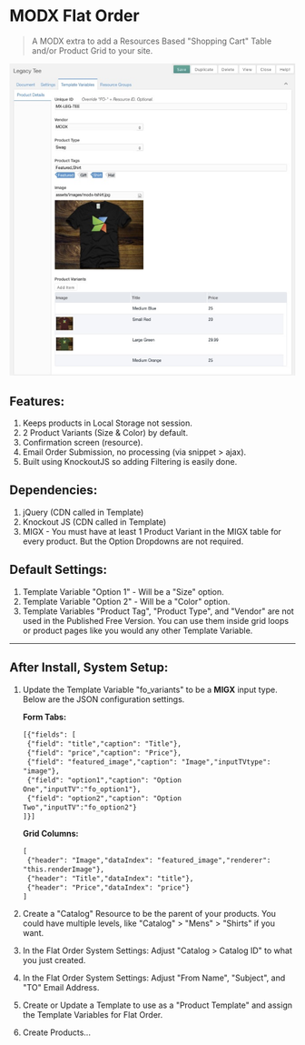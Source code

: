 # MODX Flat Order

> A MODX extra to add a Resources Based "Shopping Cart" Table and/or Product Grid to your site.

![screenshot](flat-order-screenshot.jpeg)

## Features:
1. Keeps products in Local Storage not session.
2. 2 Product Variants (Size & Color) by default.
3. Confirmation screen (resource).
4. Email Order Submission, no processing (via snippet > ajax).
5. Built using KnockoutJS so adding Filtering is easily done.

## Dependencies:
1. jQuery (CDN called in Template)
2. Knockout JS (CDN called in Template)
3. MIGX - You must have at least 1 Product Variant in the MIGX table for every product. But the Option Dropdowns are not required.

## Default Settings:
1. Template Variable "Option 1" - Will be a "Size" option.
2. Template Variable "Option 2" - Will be a "Color" option.
3. Template Variables "Product Tag", "Product Type", and "Vendor" are not used in the Published Free Version. You can use them inside grid loops or product pages like you would any other Template Variable.

____

## After Install, System Setup:

1. Update the Template Variable "fo_variants" to be a **MIGX** input type. Below are the JSON configuration settings.

   **Form Tabs:**
   ```
   [{"fields": [
    {"field": "title","caption": "Title"},
    {"field": "price","caption": "Price"},
    {"field": "featured_image","caption": "Image","inputTVtype": "image"},
    {"field": "option1","caption": "Option One","inputTV":"fo_option1"},
    {"field": "option2","caption": "Option Two","inputTV":"fo_option2"}
   ]}]
   ```

   **Grid Columns:**
   ```
   [
    {"header": "Image","dataIndex": "featured_image","renderer": "this.renderImage"},
    {"header": "Title","dataIndex": "title"},
    {"header": "Price","dataIndex": "price"}
   ]
   ```
2. Create a "Catalog" Resource to be the parent of your products. You could have multiple levels, like "Catalog" > "Mens" > "Shirts" if you want.
3. In the Flat Order System Settings: Adjust "Catalog > Catalog ID" to what you just created.
4. In the Flat Order System Settings: Adjust "From Name", "Subject", and "TO" Email Address.
5. Create or Update a Template to use as a "Product Template" and assign the Template Variables for Flat Order.
6. Create Products...
